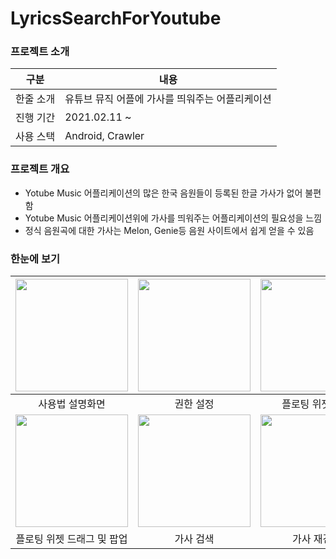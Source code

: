 # LyricsSearchForYoutube



### 프로젝트 소개

| 구분      | 내용                                            |
| --------- | ----------------------------------------------- |
| 한줄 소개 | 유튜브 뮤직 어플에 가사를 띄워주는 어플리케이션 |
| 진행 기간 | 2021.02.11 ~                           |
| 사용 스택 | Android, Crawler                                |



### 프로젝트 개요

- Yotube Music 어플리케이션의 많은 한국 음원들이 등록된 한글 가사가 없어 불편함
- Yotube Music 어플리케이션위에 가사를 띄워주는 어플리케이션의 필요성을 느낌
- 정식 음원곡에 대한 가사는 Melon, Genie등 음원 사이트에서 쉽게 얻을 수 있음

### 한눈에 보기

|<img src="https://user-images.githubusercontent.com/39405316/205969721-fd321668-5d97-4452-bf0f-5cd0f6d2eb78.gif" width=180>|<img src="https://user-images.githubusercontent.com/39405316/205970019-eb3a50a6-ab78-4d72-9ad1-635c8f28df90.gif" width=180>|<img src="https://user-images.githubusercontent.com/39405316/205970037-1704e413-38d0-4adb-82d2-3bdf546d8790.gif" width=180>|
|:--:|:--:|:--:|
|사용법 설명화면|권한 설정|플로팅 위젯 모드|
|<img src="https://user-images.githubusercontent.com/39405316/205970029-ebb4deaf-f258-4191-bae1-30142783be0a.gif" width=180>|<img src="https://user-images.githubusercontent.com/39405316/205972374-67270d7a-abb4-4f31-8107-4902f70f03d1.gif" width=180>|<img src="https://user-images.githubusercontent.com/39405316/205971302-23e51070-8ad4-417e-a208-05db4ad43e79.gif" width=180>|
|플로팅 위젯 드래그 및 팝업|가사 검색|가사 재검색|

